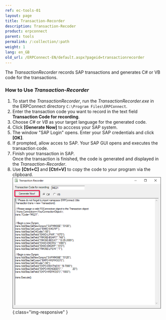 ```yaml
---
ref: ec-tools-01
layout: page
title: Transaction-Recorder
description: Transaction-Recoder
product: erpconnect
parent: tools
permalink: /:collection/:path
weight: 1
lang: en_GB
old_url: /ERPConnect-EN/default.aspx?pageid=transactionrecorder
---
```


The *TransactionRecorder* records SAP transactions and generates C# or VB code for the transactions.

### How to Use *Transaction-Recorder*
1. To start the *TransactionRecorder*, run the *TransactionRecorder.exe* in the ERPConnect directory `C:\Program Files\ERPConnect`.
2. Enter the transaction code you want to record in the text field **Transaction Code for recording**.
3. Choose *C#* or *VB* as your target language for the generated code.
4. Click **[Generate Now]** to acccess your SAP system. 
5. The window "SAP Login" opens. Enter your SAP credentials and click **[OK]**.
6. If prompted, allow acces to SAP. Your SAP GUI opens and executes the transaction code.
7. Finish your transaction in SAP. <br>
Once the transaction is finished, the code is generated and displayed in the *Transaction-Recorder*. 
8. Use **[Ctrl+C]** and **[Ctrl+V]** to copy the code to your program via the clipboard.<br>
![Tools-001](/img/content/Tools-001.png){:class="img-responsive" }
